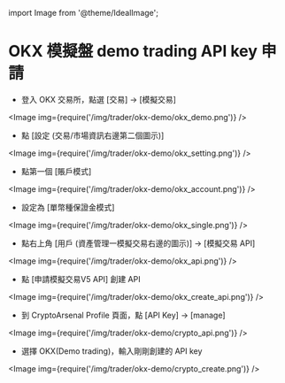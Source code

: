 import Image from '@theme/IdealImage';

# OKX 模擬盤 demo trading API key 申請

- 登入 OKX 交易所，點選 [交易] -> [模擬交易]

<Image img={require('/img/trader/okx-demo/okx_demo.png')} />

- 點 [設定 (交易/市場資訊右邊第二個圖示)] 

<Image img={require('/img/trader/okx-demo/okx_setting.png')} />

- 點第一個 [賬戶模式]

<Image img={require('/img/trader/okx-demo/okx_account.png')} />

- 設定為 [單幣種保證金模式]

<Image img={require('/img/trader/okx-demo/okx_single.png')} />

- 點右上角 [用戶 (資產管理一模擬交易右邊的圖示)] -> [模擬交易 API]

<Image img={require('/img/trader/okx-demo/okx_api.png')} />

- 點 [申請模擬交易V5 API] 創建 API

<Image img={require('/img/trader/okx-demo/okx_create_api.png')} />

- 到 CryptoArsenal Profile 頁面，點 [API Key] -> [manage]

<Image img={require('/img/trader/okx-demo/crypto_api.png')} />

- 選擇 OKX(Demo trading)，輸入剛剛創建的 API key

<Image img={require('/img/trader/okx-demo/crypto_create.png')} />




